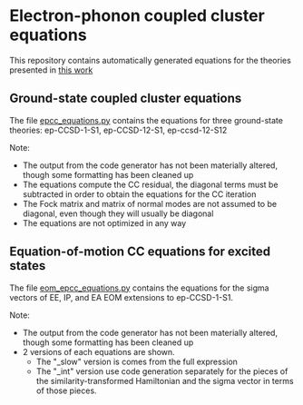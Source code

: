 # Electron-phonon coupled cluster equations

This repository contains automatically generated equations 
for the theories presented in [this work](https://arxiv.org/abs/2009.13568)

## Ground-state coupled cluster equations

The file [epcc_equations.py](equations/epcc_equations.py) contains the equations for
three ground-state theories: ep-CCSD-1-S1, ep-CCSD-12-S1, ep-ccsd-12-S12

Note:
  - The output from the code generator has not been materially altered, though
  some formatting has been cleaned up
  - The equations compute the CC residual, the diagonal terms must be subtracted
  in order to obtain the equations for the CC iteration
  - The Fock matrix and matrix of normal modes are not assumed to be diagonal, even
  though they will usually be diagonal
  - The equations are not optimized in any way

## Equation-of-motion CC  equations for excited states
The file [eom_epcc_equations.py](equations/eom_epcc_equations.py) contains the equations for
the sigma vectors of EE, IP, and EA EOM extensions to ep-CCSD-1-S1.

Note:
  - The output from the code generator has not been materially altered, though
  some formatting has been cleaned up
  - 2 versions of each equations are shown.
    - The "\_slow" version is comes from the full expression
    - The "\_int" version use code generation separately for the pieces of the similarity-transformed
    Hamiltonian and the sigma vector in terms of those pieces.
